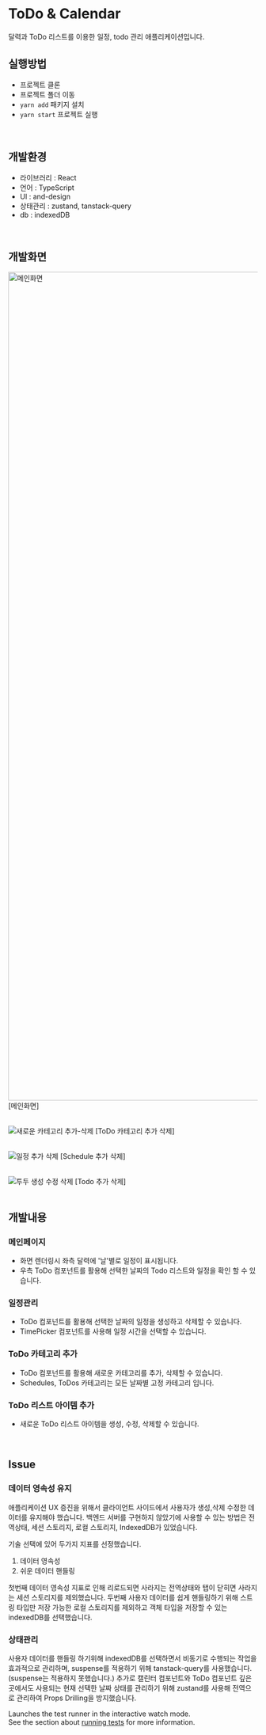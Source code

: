 # ToDo & Calendar
달력과 ToDo 리스트를 이용한 일정, todo 관리 애플리케이션입니다.
<br/>

## 실행방법

- 프로젝트 클론
- 프로젝트 폴더 이동
- `yarn add` 패키지 설치
- `yarn start` 프로젝트 실행
<br/>

## 개발환경

- 라이브러리 : React
- 언어 : TypeScript
- UI : and-design
- 상태관리 : zustand, tanstack-query
- db : indexedDB
<br/>


## 개발화면
<img width="1675" alt="메인화면" src="https://github.com/user-attachments/assets/6bd26ebe-9a88-4e23-9640-7c8a68a70908" />
[메인화면]
<br/>
<br/>

![새로운 카테고리 추가-삭제](https://github.com/user-attachments/assets/06df0d6b-a390-4077-a44d-dc0ac80e0bc3)
[ToDo 카테고리 추가 삭제]
<br/>
<br/>

![일정 추가 삭제](https://github.com/user-attachments/assets/ce6ac24e-4947-44ed-88ec-1ee9d6285dc0)
[Schedule 추가 삭제]
<br/>
<br/>

![투두 생성 수정 삭제](https://github.com/user-attachments/assets/a830a3a2-1f96-41d0-85ef-abc90d811a92)
[Todo 추가 삭제]
<br/>
<br/>

## 개발내용

### 메인페이지
- 화면 렌더링시 좌측 달력에 '날'별로 일정이 표시됩니다.
- 우측 ToDo 컴포넌트를 활용해 선택한 날짜의 Todo 리스트와 일정을 확인 할 수 있습니다.

### 일정관리
- ToDo 컴포넌트를 활용해 선택한 날짜의 일정을 생성하고 삭제할 수 있습니다.
- TimePicker 컴포넌트를 사용해 일정 시간을 선택할 수 있습니다.

### ToDo 카테고리 추가
- ToDo 컴포넌트를 활용해 새로운 카테고리를 추가, 삭제할 수 있습니다.
- Schedules, ToDos 카테고리는 모든 날짜별 고정 카테고리 입니다.

### ToDo 리스트 아이템 추가
- 새로운 ToDo 리스트 아이템을 생성, 수정, 삭제할 수 있습니다.
<br/>


## Issue

### 데이터 영속성 유지

애플리케이션 UX 증진을 위해서 클라이언트 사이드에서 사용자가 생성,삭제 수정한 데이터를 유지해야 했습니다.
백엔드 서버를 구현하지 않았기에 사용할 수 있는 방법은 전역상태, 세션 스토리지, 로컬 스토리지, IndexedDB가 있었습니다.

기술 선택에 있어 두가지 지표를 선정했습니다.

1. 데이터 영속성
2. 쉬운 데이터 핸들링

첫번째 데이터 영속성 지표로 인해 리로드되면 사라지는 전역상태와 탭이 닫히면 사라지는 세션 스토리지를 제외했습니다.
두번째 사용자 데이터를 쉽게 핸들링하기 위해 스트링 타입만 저장 가능한 로컬 스토리지를 제외하고 객체 타입을 저장할 수 있는 indexedDB를 선택했습니다.

### 상태관리

사용자 데이터를 핸들링 하기위해 indexedDB를 선택하면서 비동기로 수행되는 작업을 효과적으로 관리하며, suspense를 적용하기 위해 tanstack-query를 사용했습니다.
(suspense는 적용하지 못했습니다.)
추가로 캘린터 컴포넌트와 ToDo 컴포넌트 깊은 곳에서도 사용되는 현재 선택한 날짜 상태를 관리하기 위해 zustand를 사용해 전역으로 관리하여 Props Drilling을 방지했습니다.



Launches the test runner in the interactive watch mode.\
See the section about [running tests](https://facebook.github.io/create-react-app/docs/running-tests) for more information.

